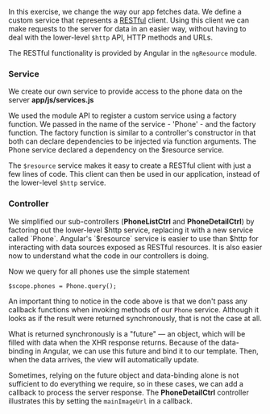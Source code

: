 In this exercise, we change the way our app fetches data. We define a custom service that represents a 
<a href="http://en.wikipedia.org/wiki/Representational_State_Transfer" target="_blank">RESTful</a> client. 
Using this client we can make requests to the server for data in an easier way, without having to deal with the lower-level `$http`
API, HTTP methods and URLs.

The RESTful functionality is provided by Angular in the `ngResource` module.

### Service

We create our own service to provide access to the phone data on the server **app/js/services.js**

We used the module API to register a custom service using a factory function. We passed in the name of the service - 'Phone' - 
and the factory function. The factory function is similar to a controller's constructor in that both can declare dependencies to be 
injected via function arguments. The Phone service declared a dependency on the $resource service.

The `$resource` service makes it easy to create a RESTful client with just a few lines of code. This client can then be 
used in our application, instead of the lower-level `$http` service.

### Controller

We simplified our sub-controllers (**PhoneListCtrl** and **PhoneDetailCtrl**) by factoring out the lower-level $http service, 
replacing it with a new service called `Phone`. Angular's `$resource` service is easier to use than $http for interacting with data sources 
exposed as RESTful resources. It is also easier now to understand what the code in our controllers is doing.

Now we query for all phones use the simple statement

```
$scope.phones = Phone.query();
```

An important thing to notice in the code above is that we don't pass any callback functions when invoking methods of our `Phone` service. 
Although it looks as if the result were returned synchronously, that is not the case at all. 

What is returned synchronously is a "future" — an object, which will be filled with data when the XHR response returns. Because of the 
data-binding in Angular, we can use this future and bind it to our template. Then, when the data arrives, 
the view will automatically update.

Sometimes, relying on the future object and data-binding alone is not sufficient to do everything we require, so in these cases, 
we can add a callback to process the server response. The **PhoneDetailCtrl** controller illustrates this by setting the `mainImageUrl` 
in a callback.